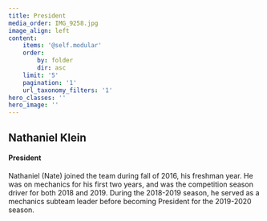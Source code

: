 ```yaml
---
title: President
media_order: IMG_9258.jpg
image_align: left
content:
    items: '@self.modular'
    order:
        by: folder
        dir: asc
    limit: '5'
    pagination: '1'
    url_taxonomy_filters: '1'
hero_classes: ''
hero_image: ''
---
```


## Nathaniel Klein
#### President
Nathaniel (Nate) joined the team during fall of 2016, his freshman year. He was on mechanics for his first two years, and was the competition season driver for both 2018 and 2019. During the 2018-2019 season, he served as a mechanics subteam leader before becoming President for the 2019-2020 season.
